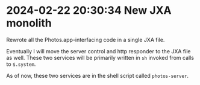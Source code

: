 # 2024-02-22 20:30:34 New JXA monolith

Rewrote all the Photos.app-interfacing code in a single JXA file.

Eventually I will move the server control and http responder to the JXA
file as well. These two services will be primarily written in `sh`
invoked from calls to `$.system`.

As of now, these two services are in the shell script called `photos-server`.
